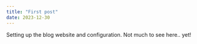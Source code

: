```yaml
---
title: "First post"
date: 2023-12-30
---
```

Setting up the blog website and configuration. Not much to see here.. yet!
